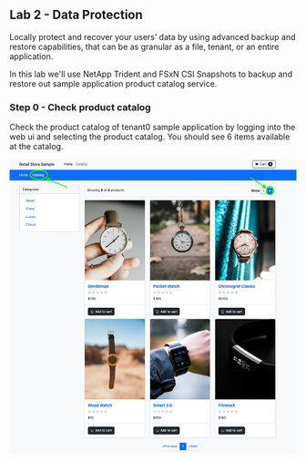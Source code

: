 ## Lab 2 - Data Protection
Locally protect and recover your users’ data by using advanced backup and restore capabilities, that can be as granular as a file, tenant, or an entire application. 

In this lab we'll use NetApp Trident and FSxN CSI Snapshots to backup and restore out sample application product catalog service. 

### Step 0 - Check product catalog
Check the product catalog of tenant0 sample application by logging into the web ui and selecting the product catalog. You should see 6 items available at the catalog.

![step0-webui](images/lab2-step0.png)